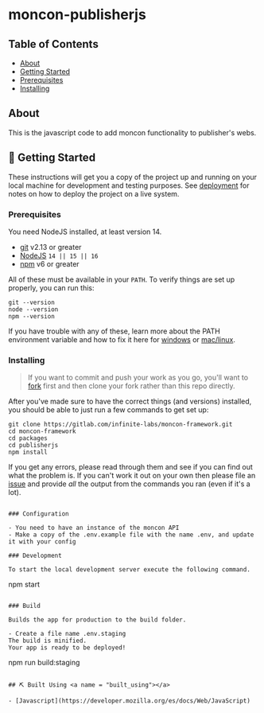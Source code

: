 # moncon-publisherjs

## Table of Contents

- [About](#about)
- [Getting Started](#getting_started)
- [Prerequisites](#prerequisites)
- [Installing](#installing)

## About <a name = "about"></a>

This is the javascript code to add moncon functionality to publisher's webs.

## 🏁 Getting Started <a name = "getting_started"></a>

These instructions will get you a copy of the project up and running on your local machine for development and testing purposes. See [deployment](#deployment) for notes on how to deploy the project on a live system.

### Prerequisites <a name = "prerequisites"></a>

You need NodeJS installed, at least version 14.

- [git](https://git-scm.com/) v2.13 or greater
- [NodeJS](https://nodejs.org/en/) `14 || 15 || 16`
- [npm](https://www.npmjs.com/) v6 or greater

All of these must be available in your `PATH`. To verify things are set up
properly, you can run this:

```shell
git --version
node --version
npm --version
```

If you have trouble with any of these, learn more about the PATH environment
variable and how to fix it here for [windows](https://www.howtogeek.com/118594/how-to-edit-your-system-path-for-easy-command-line-access/) or
[mac/linux](https://stackoverflow.com/questions/24306398/how-to-add-mongo-commands-to-path-on-mac-osx/24322978#24322978).

### Installing <a name = "installing"></a>

> If you want to commit and push your work as you go, you'll want to
>[fork](https://docs.github.com/en/free-pro-team@latest/github/getting-started-with-github/fork-a-repo)
> first and then clone your fork rather than this repo directly.

After you've made sure to have the correct things (and versions) installed, you
should be able to just run a few commands to get set up:

```
git clone https://gitlab.com/infinite-labs/moncon-framework.git
cd moncon-framework
cd packages
cd publisherjs
npm install
```
If you get any errors, please read through them and see if you can find out what
the problem is. If you can't work it out on your own then please file an
[issue](https://gitlab.com/infinite-labs/moncon-framework/-/issues/new) and provide _all_ the output from the commands you ran (even if it's a lot).

```

### Configuration

- You need to have an instance of the moncon API
- Make a copy of the .env.example file with the name .env, and update it with your config

### Development

To start the local development server execute the following command.

```
npm start
```

### Build

Builds the app for production to the build folder.

- Create a file name .env.staging
The build is minified.
Your app is ready to be deployed!

```
npm run build:staging
```

## ⛏️ Built Using <a name = "built_using"></a>

- [Javascript](https://developer.mozilla.org/es/docs/Web/JavaScript)
